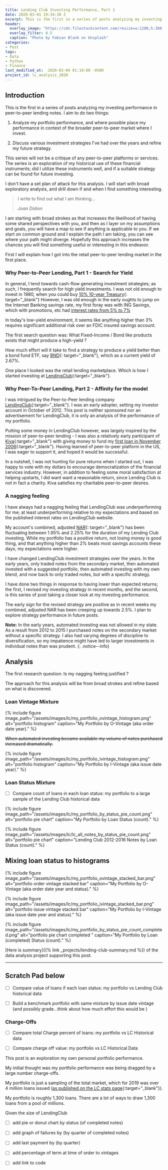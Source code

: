 ```yaml
---
title: Lending Club Investing Performance, Part 1
date: 2020-03-01 19:34:30 Z
excerpt: This is the first in a series of posts analyzing my investing performance in peer-to-peer lending notes. 
header:
  overlay_image: "https://cdn.filestackcontent.com/resize=w:1280,h:380,fit:crop/compress/3vLHQUvRxyMfKDpkJD8N"   
  overlay_filter: 0.5 
  caption: "Photo by Fabian Blank on Unsplash"  
categories:
- Post
tags:
- Data
- Python
- Finance
last_modified_at:  2020-03-04 01:10:00 -0500
project_id: lc_analysis_2020  
---
```




## Introduction 
This is the first in a series of posts analyzing my investing performance in peer-to-peer lending notes. I aim to do two things:  

  1. Analyze my portfolio performance, and where possible place my performance in context of the broader peer-to-peer market where I invest.  

  2. Discuss various investment strategies I've had over the years and refine my future strategy.  

This series will not be a critique of any peer-to-peer platforms or services. The series is an exploration of my historical use of these financial instruments; did I utilize these instruments well, and if a suitable strategy can be found for future investing.

I don't have a set plan of attack for this analysis. I will start with broad exploratory analysis, and drill down if and when I find something interesting. 

> I write to find out what I am thinking...   
>  
> <cite>Joan Didion </cite> 


I am starting with broad strokes as that increases the likelihood of having some shared perspectives with you, and then as I layer on my assumptions and goals, you will have a map to see if anything is applicable to you. If we start on common ground and I explain the path I am taking, you can see where your path might diverge. Hopefully this approach increases the chances you will find something useful or interesting in this endeavor.


First I will explain how I got into the retail peer-to-peer lending market in the first place. 


### Why Peer-to-Peer Lending, Part 1 - Search for Yield  

In general, I tend towards cash-flow generating investment strategies; as such, I frequently search for high yield investments.  I was not old enough to invest in 1980, when you could buy [10% 10-year Treasury](https://www.multpl.com/10-year-treasury-rate/table/by-year){: target="_blank"}  However, I was old enough in the early oughts to jump on the Internet Banking savings rate, my first foray was with ING Savings, which with promotions, etc had [interest rates from 5%  to 7% ](https://forums.whirlpool.net.au/archive/2039928)  


In today's low-yield environment, it seems like anything higher than 3%  requires significant additional risk over an FDIC insured savings account. 

The first search question was: What Fixed-Income / Bond like products exists that might produce a high-yield ? 

How much effort will it take to find a strategy to produce a yield better than a bond fund ETF, say [BND](https://finance.yahoo.com/quote/BND?p=BND&.tsrc=fin-srch){: target="_blank"}, which as a current yield of 2.67%.  

One place I looked was the retail lending marketplace. Which is how I started investing at [LendingClub](https://www.lendingclub.com){:target="_blank"}.


### Why Peer-To-Peer Lending, Part 2 - Affinity for the model  


I was intrigued by the Peer-to-Peer lending company [LendingClub](https://www.lendingclub.com){:target="_blank"}. I was an early adopter, setting my investor account in October of 2012. This post is neither sponsored nor an advertisement for LendingClub, it is only an analysis of the performance of my portfolio.

Putting some money in LendingClub however, was largely inspired by the mission of peer-to-peer lending - I was also a relatively early participant of [Kiva](https://www.kiva.org){:target="_blank"} with giving money to fund my [first loan in November 2006](https://www.kiva.org/lend/1147){:target="_blank"}. Having learned of peer-to-peer platform in the US, I was eager to support it, and hoped it would be successful.

In a nutshell, I was not hunting for pure returns when I started out, I was happy to vote with my dollars to encourage democratization of the financial services industry. However, in addition to feeling some moral satisfaction at helping upstarts, I did want want a reasonable return, since Lending Club is not in fact a charity. Kiva satisfies my charitable peer-to-peer desires.


### A nagging feeling  

I have always had a nagging feeling that LendingClub was underperforming for me; at least underperforming relative to my expectations and based on the published interest rates on LendingClub website.  

My account's combined, adjusted [NAR](https://www.lendingclub.com/public/about-nar-trader.action#what-are-nar){: target="_blank"} has been fluctuating between 1.95% and 2.25% for the duration of my Lending Club investing. While my portfolio has a positive return, not losing money is good thing, and that anything higher than 2% beats most savings accounts these days, my expectations were higher.


I have changed LendingClub investment strategies over the years.  In the early years, only traded notes from the secondary market, then automated invested with a suggested portfolio, then automated investing with my own blend, and now back to only traded notes, but with a specific strategy.

I have done two things in response to having lower than expected returns; the first, I revised my investing strategy in recent months, and the second, is this series of post taking a closer look at my investing performance. 


The early sign for the revised strategy are positive as in recent weeks my combined, adjusted NAR has been creeping up towards 2.5%. I plan to explore strategy performance in future posts.



**Note:** In the early years, automated investing was not allowed in my state. As a result from 2012 to 2015 I purchased notes on the secondary market without a specific strategy. I also had varying degrees of discipline to diversification, so my impatience might have led to larger investments in individual notes than was prudent.
{: .notice--info}  


## Analysis  

The first research question:  Is my nagging feeling justified ?

The approach for this analysis will be from broad strokes and refine based on what is discovered.


### Loan Vintage Mixture 

{% include figure image_path="/assets/images/lc/my_portfolio_ovintage_histogram.png" alt="portfolio histogram" caption="My Portfolio by O-Vintage (aka order date year)." %}

~~When automated investing became available my volume of notes purchased increased dramatically.~~  



{% include figure image_path="/assets/images/lc/my_portfolio_ivintage_histogram.png" alt="portfolio histogram" caption="My Portfolio by I-Vintage (aka issue date year)." %}



### Loan Status Mixture

- [ ] Compare count of loans in each loan status:  my portfolio to a large sample of the Lending Club historical data  

{% include figure image_path="/assets/images/lc/my_portfolio_by_status_pie_count.png" alt="portfolio pie chart" caption="My Portfolio by Loan Status (count)." %}



{% include figure image_path="/assets/images/lc/lc_all_notes_by_status_pie_count.png" alt="portfolio pie chart" caption="Lending Club 2012-2016 Notes by Loan Status (count)." %}



##  Mixing loan status to histograms 

{% include figure image_path="/assets/images/lc/my_portfolio_ovintage_stacked_bar.png" alt="portfolio order vintage stacked bar" caption="My Portfolio by O-Vintage (aka order date year and status)." %}


{% include figure image_path="/assets/images/lc/my_portfolio_ivintage_stacked_bar.png" alt="portfolio issue vintage stacked bar" caption="My Portfolio by I-Vintage (aka issue date year and status)." %}



{% include figure image_path="/assets/images/lc/my_portfolio_by_status_pie_count_completed.png" alt="portfolio pie chart completed " caption="My Portfolio by Loan (completed) Status (count)." %}




[Here is summary]({% link _projects/lending-club-summary.md %}) of the data analysis project supporting this post.

***  
## Scratch Pad below 

- [ ] Compare value of loans if each loan status:  my portfolio vs Lending Club historical data 

- [ ] Build a benchmark portfolio with same mixture by issue date vintage (and possibly grade...think about how much effort this would be ) 

### Charge-Offs 

- [ ] Compare total Charge percent of loans:  my portfolio vs LC Historical data  

- [ ] Compare charge off value:  my portfolio vs LC Historical Data 






This post is an exploration my own personal portfolio performance.


My initial thought was my portfolio performance was being dragged by a large number charge-offs.


My portfolio is just a sampling of the total market, which for 2019 was over 4 million loans issued ([as published on the LC stats page](https://www.lendingclub.com/info/statistics.action){:target="_blank"}).


My portfolio is roughly 1,300 loans.  There are a lot of ways to draw 1,300 loans from a pool of millions.



Given the size of LendingClub


- [ ] add pie or donut chart by status (of completed notes)
- [ ] add graph of failures by (by quarter of completed notes)
- [ ] add last payment by (by quarter)


- [ ] add percentage of term at time of order to vintages  

- [ ] add link to code
